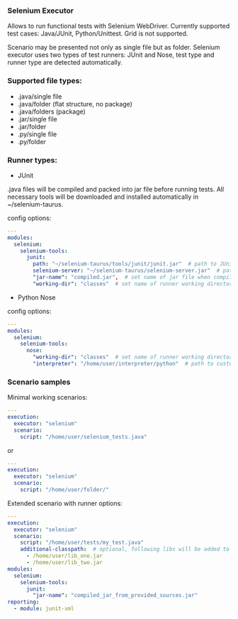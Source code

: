 

### Selenium Executor
Allows to run functional tests with Selenium WebDriver.
Currently supported test cases: Java/JUnit, Python/Unittest.
Grid is not supported.

Scenario may be presented not only as single file but as folder.
Selenium executor uses two types of test runners: JUnit and Nose, test type and runner type are detected automatically.

### Supported file types:

  - .java/single file
  - .java/folder (flat structure, no package)
  - .java/folders (package)
  - .jar/single file
  - .jar/folder
  - .py/single file
  - .py/folder

### Runner types:

  - JUnit
  
.java files will be compiled and packed into jar file before running tests.
All necessary tools will be downloaded and installed automatically in ~/selenium-taurus.


config options:

```yaml
---
modules:
  selenium:
    selenium-tools:
      junit:
        path: "~/selenium-taurus/tools/junit/junit.jar"  # path to JUnit framework
        selenium-server: "~/selenium-taurus/selenium-server.jar"  # path to Selenium Standalone Server
        "jar-name": "compiled.jar",  # set name of jar file when compiling from java source files 
        "working-dir": "classes"  # set name of runner working directory within artifacts dir     
```

  - Python Nose


config options:
```yaml
---
modules:
  selenium:
    selenium-tools:
      nose:
        "working-dir": "classes"  # set name of runner working directory within artifacts dir
        "interpreter": "/home/user/interpreter/python"  # path to custom interpreter.
```

### Scenario samples
Minimal working scenarios:

```yaml
---
execution:
  executor: "selenium"
  scenario:
    script: "/home/user/selenium_tests.java"
```

or

```yaml
---
execution:
  executor: "selenium"
  scenario:
    script: "/home/user/folder/"
```

Extended scenario with runner options:

```yaml
---
execution:
  executor: "selenium"
  scenario:
    script: "/home/user/tests/my_test.java"
    additional-classpath:  # optional, following libs will be added to java classpath
      - /home/user/lib_one.jar
      - /home/user/lib_two.jar
modules:
  selenium:
    selenium-tools:
      junit:
        "jar-name": "compiled_jar_from_provided_sources.jar"
reporting:
  - module: junit-xml
```
